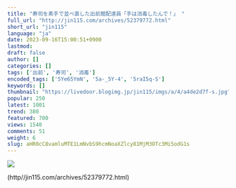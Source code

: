 ```yaml
---
title: "寿司を素手で並べ直した出前館配達員「手は消毒したんで！」 "
full_url: "http://jin115.com/archives/52379772.html"
short_url: "jin115"
language: "ja"
date: 2023-09-16T15:00:51+0900
lastmod: 
draft: false
author: []
categories: []
tags: ['出前', '寿司', '消毒']
encoded_tags: ['5Ye65YmN', '5a-_5Y-4', '5raI5q-S']
keywords: []
thumbnail: "https://livedoor.blogimg.jp/jin115/imgs/a/4/a4de2d7f-s.jpg"
popular: 250
latest: 1001
trend: 380
featured: 700
views: 1540
comments: 51
weight: 6
slug: aHR0cC8vamluMTE1LmNvbS9hcmNoaXZlcy81MjM3OTc3Mi5odG1s
---
```


![](https://livedoor.blogimg.jp/jin115/imgs/a/4/a4de2d7f-s.jpg)



(http//jin115.com/archives/52379772.html)
